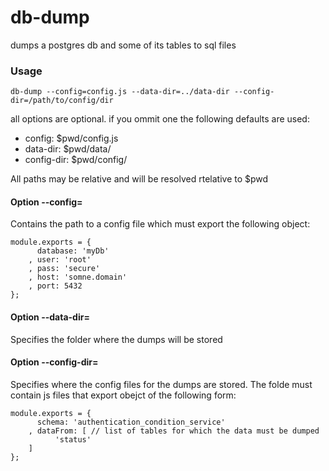 # db-dump

dumps a postgres db and some of its tables to sql files

### Usage

    db-dump --config=config.js --data-dir=../data-dir --config-dir=/path/to/config/dir


all options are optional. if you ommit one the following defaults are used:

- config: $pwd/config.js
- data-dir: $pwd/data/
- config-dir: $pwd/config/


All paths may be relative and will be resolved rtelative to $pwd


#### Option --config=

Contains the path to a config file which must export the following object:

    module.exports = {
          database: 'myDb'
        , user: 'root'
        , pass: 'secure'
        , host: 'somne.domain'
        , port: 5432
    };


#### Option --data-dir=

Specifies the folder where the dumps will be stored


#### Option --config-dir=

Specifies where the config files for the dumps are stored. The folde must contain js files that export obejct of the following form:


    module.exports = {
          schema: 'authentication_condition_service'
        , dataFrom: [ // list of tables for which the data must be dumped
              'status'
        ]
    };

